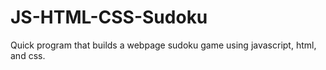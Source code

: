 # JS-HTML-CSS-Sudoku

Quick program that builds a webpage sudoku game using javascript, html, and css.
